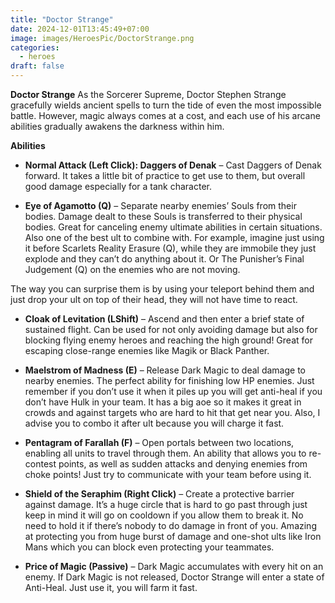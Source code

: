 ```yaml
---
title: "Doctor Strange"
date: 2024-12-01T13:45:49+07:00
image: images/HeroesPic/DoctorStrange.png
categories:
  - heroes
draft: false
---
```


**Doctor Strange** As the Sorcerer Supreme, Doctor Stephen Strange gracefully wields ancient spells to turn the tide of even the most impossible battle. However, magic always comes at a cost, and each use of his arcane abilities gradually awakens the darkness within him.

**Abilities** 

- **Normal Attack (Left Click): Daggers of Denak** – Cast Daggers of Denak forward. It takes a little bit of practice to get use to them, but overall good damage especially for a tank character.

- **Eye of Agamotto (Q)** – Separate nearby enemies’ Souls from their bodies. Damage dealt to these Souls is transferred to their physical bodies. Great for canceling enemy ultimate abilities in certain situations. Also one of the best ult to combine with. For example, imagine just using it before Scarlets Reality Erasure (Q), while they are immobile they just explode and they can’t do anything about it. Or The Punisher’s Final Judgement (Q) on the enemies who are not moving.

The way you can surprise them is by using your teleport behind them and just drop your ult on top of their head, they will not have time to react.

- **Cloak of Levitation (LShift)** – Ascend and then enter a brief state of sustained flight. Can be used for not only avoiding damage but also for blocking flying enemy heroes and reaching the high ground! Great for escaping close-range enemies like Magik or Black Panther.

- **Maelstrom of Madness (E)** – Release Dark Magic to deal damage to nearby enemies. The perfect ability for finishing low HP enemies. Just remember if you don’t use it when it piles up you will get anti-heal if you don’t have Hulk in your team. It has a big aoe so it makes it great in crowds and against targets who are hard to hit that get near you. Also, I advise you to combo it after ult because you will charge it fast.

- **Pentagram of Farallah (F)** – Open portals between two locations, enabling all units to travel through them. An ability that allows you to re-contest points, as well as sudden attacks and denying enemies from choke points! Just try to communicate with your team before using it.

- **Shield of the Seraphim (Right Click)** – Create a protective barrier against damage. It’s a huge circle that is hard to go past through just keep in mind it will go on cooldown if you allow them to break it. No need to hold it if there’s nobody to do damage in front of you. Amazing at protecting you from huge burst of damage and one-shot ults like Iron Mans which you can block even protecting your teammates.

- **Price of Magic (Passive)** – Dark Magic accumulates with every hit on an enemy. If Dark Magic is not released, Doctor Strange will enter a state of Anti-Heal. Just use it, you will farm it fast.


